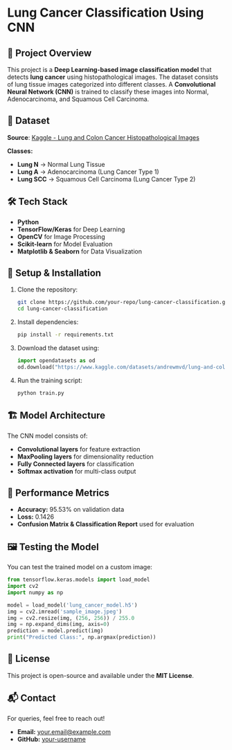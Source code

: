 # Lung Cancer Classification Using CNN

## 📌 Project Overview
This project is a **Deep Learning-based image classification model** that detects **lung cancer** using histopathological images. The dataset consists of lung tissue images categorized into different classes. A **Convolutional Neural Network (CNN)** is trained to classify these images into Normal, Adenocarcinoma, and Squamous Cell Carcinoma.

## 📂 Dataset
**Source**: [Kaggle - Lung and Colon Cancer Histopathological Images](https://www.kaggle.com/datasets/andrewmvd/lung-and-colon-cancer-histopathological-images)

**Classes:**
- **Lung N** → Normal Lung Tissue
- **Lung A** → Adenocarcinoma (Lung Cancer Type 1)
- **Lung SCC** → Squamous Cell Carcinoma (Lung Cancer Type 2)

## 🛠️ Tech Stack
- **Python**
- **TensorFlow/Keras** for Deep Learning
- **OpenCV** for Image Processing
- **Scikit-learn** for Model Evaluation
- **Matplotlib & Seaborn** for Data Visualization

## 🔧 Setup & Installation
1. Clone the repository:
   ```bash
   git clone https://github.com/your-repo/lung-cancer-classification.git
   cd lung-cancer-classification
   ```
2. Install dependencies:
   ```bash
   pip install -r requirements.txt
   ```
3. Download the dataset using:
   ```python
   import opendatasets as od
   od.download("https://www.kaggle.com/datasets/andrewmvd/lung-and-colon-cancer-histopathological-images")
   ```
4. Run the training script:
   ```bash
   python train.py
   ```

## 🏗️ Model Architecture
The CNN model consists of:
- **Convolutional layers** for feature extraction
- **MaxPooling layers** for dimensionality reduction
- **Fully Connected layers** for classification
- **Softmax activation** for multi-class output

## 🎯 Performance Metrics
- **Accuracy:** 95.53% on validation data
- **Loss:** 0.1426
- **Confusion Matrix & Classification Report** used for evaluation

## 🖼️ Testing the Model
You can test the trained model on a custom image:
```python
from tensorflow.keras.models import load_model
import cv2
import numpy as np

model = load_model('lung_cancer_model.h5')
img = cv2.imread('sample_image.jpeg')
img = cv2.resize(img, (256, 256)) / 255.0
img = np.expand_dims(img, axis=0)
prediction = model.predict(img)
print("Predicted Class:", np.argmax(prediction))
```

## 📜 License
This project is open-source and available under the **MIT License**.

## 📬 Contact
For queries, feel free to reach out!
- **Email:** your.email@example.com
- **GitHub:** [your-username](https://github.com/your-username)



